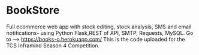 # BookStore
Full ecommerce web app with stock editing, stock analysis, SMS and email notifications- using Python Flask,REST of API, SMTP, Requests, MySQL.
Go to --> https://books-o.herokuapp.com/
This is the code uploaded for the TCS Inframind Season 4 Competition.
